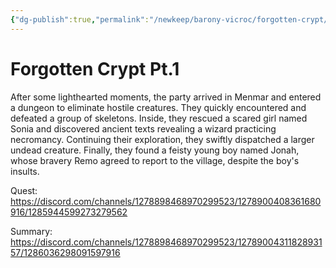 ```yaml
---
{"dg-publish":true,"permalink":"/newkeep/barony-vicroc/forgotten-crypt/forgotten-crypt-pt-1/","updated":"2025-03-25T12:18:32.492+05:30"}
---
```


# Forgotten Crypt Pt.1

After some lighthearted moments, the party arrived in Menmar and entered a dungeon to eliminate hostile creatures. They quickly encountered and defeated a group of skeletons. Inside, they rescued a scared girl named Sonia and discovered ancient texts revealing a wizard practicing necromancy. Continuing their exploration, they swiftly dispatched a larger undead creature. Finally, they found a feisty young boy named Jonah, whose bravery Remo agreed to report to the village, despite the boy's insults.

Quest:
https://discord.com/channels/1278898468970299523/1278900408361680916/1285944599273279562

Summary:
https://discord.com/channels/1278898468970299523/1278900431182893157/1286036298091597916